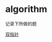 # algorithm
记录下所做的题

[双指针](https://github.com/chun1hao/algorithm/labels/%E5%8F%8C%E6%8C%87%E9%92%88)
